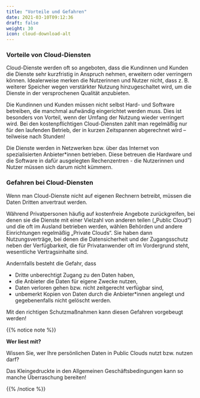 ```yaml
---
title: "Vorteile und Gefahren"
date: 2021-03-10T09:12:36
draft: false
weight: 30
icon: cloud-download-alt
---
```

### Vorteile von Cloud-Diensten

Cloud-Dienste werden oft so angeboten, dass die Kundinnen und Kunden die Dienste sehr kurzfristig in Anspruch nehmen, erweitern oder verringern können. Idealerweise merken die Nutzerinnen und Nutzer nicht, dass z. B. weiterer Speicher wegen verstärkter Nutzung hinzugeschaltet wird, um die Dienste in der versprochenen Qualität anzubieten.

Die Kundinnen und Kunden müssen nicht selbst Hard- und Software betreiben, die manchmal aufwändig eingerichtet werden muss. Dies ist besonders von Vorteil, wenn der Umfang der Nutzung wieder verringert wird. Bei den kostenpflichtigen Cloud-Diensten zahlt man regelmäßig nur für den laufenden Betrieb, der in kurzen Zeitspannen abgerechnet wird – teilweise nach Stunden!

Die Dienste werden in Netzwerken bzw. über das Internet von spezialisierten Anbieter*innen betrieben. Diese betreuen die Hardware und die Software in dafür ausgelegten Rechenzentren - die Nutzerinnen und Nutzer müssen sich darum nicht kümmern.

### Gefahren bei Cloud-Diensten

Wenn man Cloud-Dienste nicht auf eigenen Rechnern betreibt, müssen die Daten Dritten anvertraut werden.

Während Privatpersonen häufig auf kostenfreie Angebote zurückgreifen, bei denen sie die Dienste mit einer Vielzahl von anderen teilen („Public Cloud“) und die oft im Ausland betrieben werden, wählen Behörden und andere Einrichtungen regelmäßig „Private Clouds“. Sie haben dann Nutzungsverträge, bei denen die Datensicherheit und der Zugangsschutz neben der Verfügbarkeit, die für Privatanwender oft im Vordergrund steht, wesentliche Vertragsinhalte sind.

Andernfalls besteht die Gefahr, dass

- Dritte unberechtigt Zugang zu den Daten haben,
- die Anbieter die Daten für eigene Zwecke nutzen,
- Daten verloren gehen bzw. nicht zeitgerecht verfügbar sind,
- unbemerkt Kopien von Daten durch die Anbieter*innen angelegt und gegebenenfalls nicht gelöscht werden.

Mit den richtigen Schutzmaßnahmen kann diesen Gefahren vorgebeugt werden!

{{% notice note %}}

**Wer liest mit?**

Wissen Sie, wer Ihre persönlichen Daten in Public Clouds nutzt bzw. nutzen darf?

Das Kleingedruckte in den Allgemeinen Geschäftsbedingungen kann so manche Überraschung bereiten!

{{% /notice %}}